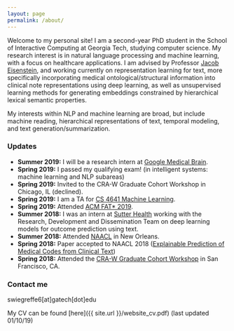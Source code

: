 ```yaml
---
layout: page
permalink: /about/
---
```


Welcome to my personal site! I am a second-year PhD student in the School of Interactive Computing at Georgia Tech, studying computer science. My research interest is in natural language processing and machine learning, with a focus on healthcare applications. I am advised by Professor [Jacob Eisenstein](https://www.cc.gatech.edu/~jeisenst/), and working currently on representation learning for text, more specifically incorporating medical ontological/structural information into clinical note representations using deep learning, as well as unsupervised learning methods for generating embeddings constrained by hierarchical lexical semantic properties.
 
My interests within NLP and machine learning are broad, but include machine reading, hierarchical representations of text, temporal modeling, and text generation/summarization.

### Updates
- **Summer 2019:** I will be a research intern at [Google Medical Brain](https://ai.google/research/teams/brain).
- **Spring 2019:** I passed my qualifying exam! (in intelligent systems: machine learning and NLP subareas)
- **Spring 2019:** Invited to the CRA-W Graduate Cohort Workshop in Chicago, IL (declined).
- **Spring 2019:** I am a TA for [CS 4641 Machine Learning](https://bhrolenok.github.io/teaching/cs-4641-spr2019/index.html).
- **Spring 2019:** Attended [ACM FAT\* 2019](https://fatconference.org/2019/).
- **Summer 2018:** I was an intern at [Sutter Health](https://www.sutterhealth.org/) working with the Research, Development and Dissemination Team on deep learning models for outcome prediction using text. 
- **Summer 2018:** Attended [NAACL](http://naacl2018.org/) in New Orleans.
- **Spring 2018:** Paper accepted to NAACL 2018 ([Explainable Prediction of Medical Codes from Clinical Text](https://arxiv.org/pdf/1802.05695.pdf))
- **Spring 2018:** Attended the [CRA-W Graduate Cohort Workshop](https://cra.org/cra-w/events/grad-cohort-women-2018/) in San Francisco, CA.

### Contact me

swiegreffe6[at]gatech[dot]edu

My CV can be found [here]({{ site.url }}/website_cv.pdf) (last updated 01/10/19)
